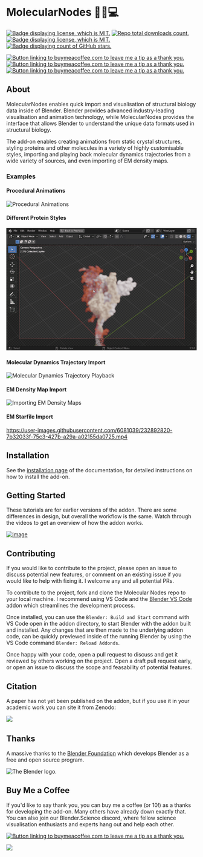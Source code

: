 # MolecularNodes 🧬🍝💻

<a href="https://www.github.com/bradyajohnston/MolecularNodes/releases"><img src="https://img.shields.io/github/v/release/bradyajohnston/molecularnodes" alt="Badge displaying license, which is MIT." style="height:20px"/></a> <a href="https://www.github.com/bradyajohnston/MolecularNodes/releases"><img src="https://img.shields.io/github/downloads/BradyAJohnston/MolecularNodes/total.svg" alt="Repo total downloads count." style="height:20px"/></a> <a href="https://www.buymeacoffee.com/bradyajohnston"><img src="https://img.shields.io/github/license/bradyajohnston/molecularnodes" alt="Badge displaying license, which is MIT." style="height:20px"/></a> <a href="https://www.buymeacoffee.com/bradyajohnston"><img src="https://img.shields.io/github/stars/bradyajohnston/molecularnodes?style=social" alt="Badge displaying count of GitHub stars." style="height:20px"/></a>

<a href="https://pypi.org/project/biotite"><img src="https://img.shields.io/badge/powered%20by-Biotite-orange.svg" alt="Button linking to buymeacoffee.com to leave me a tip as a thank you." style="height:20px"/></a> <a href="https://pypi.org/project/MDAnalysis"><img src="https://img.shields.io/badge/powered%20by-MDAnalysis-orange.svg" alt="Button linking to buymeacoffee.com to leave me a tip as a thank you." style="height:20px"/></a> <a href="https://pypi.org/project/mrcfile"><img src="https://img.shields.io/badge/powered%20by-mrcfile-orange.svg" alt="Button linking to buymeacoffee.com to leave me a tip as a thank you." style="height:20px"/></a>

## About

MolecularNodes enables quick import and visualisation of structural biology data inside of Blender. Blender provides advanced industry-leading visualisation and animation technology, while MolecularNodes provides the interface that allows Blender to understand the unique data formats used in structural biology.

The add-on enables creating animations from static crystal structures, styling proteins and other molecules in a variety of highly customisable styles, importing and playing back molecular dynamics trajectories from a wide variety of sources, and even importing of EM density maps.

### Examples

#### Procedural Animations

![Procedural Animations](documentation/images/mn-cartoon-example.gif)

#### Different Protein Styles

![Multiple Protein Styles](documentation/images/mn-md-example-spike.gif)

#### Molecular Dynamics Trajectory Import

![Molecular Dynamics Trajectory Playback](documentation/images/mn-md-example.gif)

#### EM Density Map Import

![Importing EM Density Maps](documentation/images/mn-example-em.gif)

#### EM Starfile Import

https://user-images.githubusercontent.com/6081039/232892820-7b32033f-75c3-427b-a29a-a02155da0725.mp4

## Installation

See the [installation page](https://bradyajohnston.github.io/MolecularNodes/installation.html) of the documentation, for detailed instructions on how to install the add-on.

## Getting Started

These tutorials are for earlier versions of the addon. There are some differences in design, but overall the workflow is the same. Watch through the videos to get an overview of how the addon works.

[![image](https://user-images.githubusercontent.com/36021261/205629018-a6722f88-505e-4cb6-a641-8d423aa26963.png)](https://youtu.be/CvmFaRVmZRU)

## Contributing

If you would like to contribute to the project, please open an issue to discuss potential new features, or comment on an existing issue if you would like to help with fixing it. I welcome any and all potential PRs.

To contribute to the project, fork and clone the Molecular Nodes repo to your local machine. I recommend using VS Code and the [Blender VS Code](https://github.com/JacquesLucke/blender_vscode) addon which streamlines the development process.

Once installed, you can use the `Blender: Build and Start` command with VS Code open in the addon directory, to start Blender with the addon built and installed. Any changes that are then made to the underlying addon code, can be quickly previewed inside of the running Blender by using the VS Code command `Blender: Reload Addonds`.

Once happy with your code, open a pull request to discuss and get it reviewed by others working on the project. Open a draft pull request early, or open an issue to discuss the scope and feasability of potential features.

## Citation

A paper has not yet been published on the addon, but if you use it in your academic work you can site it from Zenodo:

[![](https://zenodo.org/badge/485261976.svg)](https://zenodo.org/badge/latestdoi/485261976)

## Thanks

A massive thanks to the [Blender Foundation](https://blender.org) which develops Blender as a free and open source program.

<img src="https://download.blender.org/branding/blender_logo.png" alt="The Blender logo." style="height:80px"/>

## Buy Me a Coffee

If you'd like to say thank you, you can buy me a coffee (or 10!) as a thanks for developing the add-on. Many others have already down exactly that. You can also join our Blender.Science discord, where fellow science visualisation enthusiasts and experts hang out and help each other.

<a href="https://www.buymeacoffee.com/bradyajohnston"><img src="https://img.buymeacoffee.com/button-api/?text=Buy Me a Coffee&amp;emoji=&amp;slug=bradyajohnston&amp;button_colour=eabae1&amp;font_colour=000000&amp;font_family=Poppins&amp;outline_colour=000000&amp;coffee_colour=FFDD00" alt="Button linking to buymeacoffee.com to leave me a tip as a thank you." style="height:80px"/></a>

<img src="https://discord.com/api/guilds/940526858800336936/widget.png?style=banner1" style="height:100px !important; !important;"/></a>
